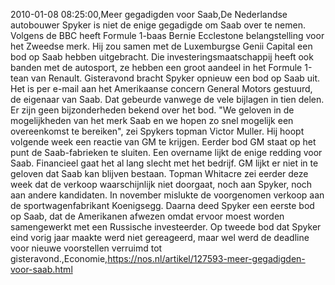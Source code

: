 2010-01-08 08:25:00,Meer gegadigden voor Saab,De Nederlandse autobouwer Spyker is niet de enige gegadigde om Saab over te nemen. Volgens de BBC heeft Formule 1-baas Bernie Ecclestone belangstelling voor het Zweedse merk. Hij zou samen met de Luxemburgse Genii Capital een bod op Saab hebben uitgebracht. Die investeringsmaatschappij heeft ook banden met de autosport, ze hebben een groot aandeel in het Formule 1-tean van Renault. Gisteravond bracht Spyker opnieuw een bod op Saab uit. Het is per e-mail aan het Amerikaanse concern General Motors gestuurd, de eigenaar van Saab. Dat gebeurde vanwege de vele bijlagen in tien delen. Er zijn geen bijzonderheden bekend over het bod. "We geloven in de mogelijkheden van het merk Saab en we hopen zo snel mogelijk een overeenkomst te bereiken", zei Spykers topman Victor Muller. Hij hoopt volgende week een reactie van GM te krijgen. Eerder bod GM staat op het punt de Saab-fabrieken te sluiten. Een overname lijkt de enige redding voor Saab. Financieel gaat het al lang slecht met het bedrijf. GM lijkt er niet in te geloven dat Saab kan blijven bestaan. Topman Whitacre zei eerder deze week dat de verkoop waarschijnlijk niet doorgaat, noch aan Spyker, noch aan andere kandidaten. In november mislukte de voorgenomen verkoop aan de sportwagenfabrikant Koenigsegg. Daarna deed Spyker een eerste bod op Saab, dat de Amerikanen afwezen omdat ervoor moest worden samengewerkt met een Russische investeerder. Op tweede bod dat Spyker eind vorig jaar maakte werd niet gereageerd, maar wel werd de deadline voor nieuwe voorstellen verruimd tot gisteravond.,Economie,https://nos.nl/artikel/127593-meer-gegadigden-voor-saab.html